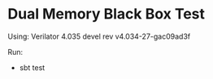 Dual Memory Black Box Test
==========================

Using: Verilator 4.035 devel rev v4.034-27-gac09ad3f

Run:
 - sbt test
